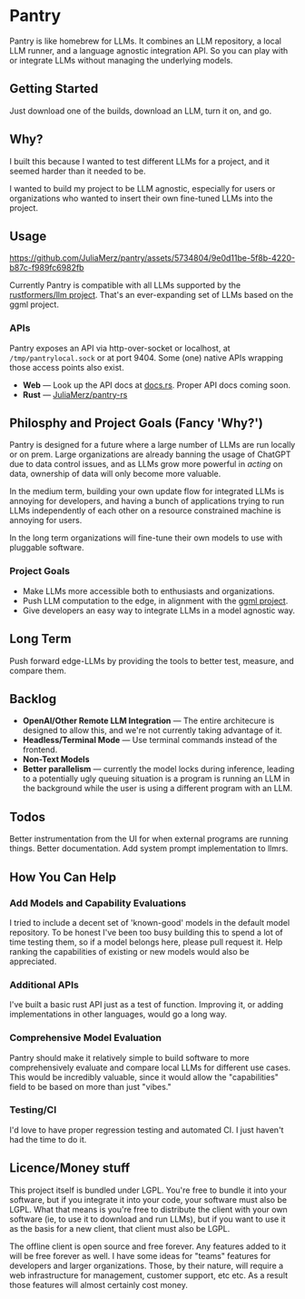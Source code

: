 # Pantry

Pantry is like homebrew for LLMs. It combines an LLM repository, a local LLM runner,
and a language agnostic integration API. So you can play with  or integrate LLMs
without managing the underlying models.

## Getting Started

Just download one of the builds, download an LLM, turn it on, and go.

## Why?

I built this because I wanted to test different LLMs for a project, and it seemed
harder than it needed to be.

I wanted to build my project to be LLM agnostic, especially for users or organizations
who wanted to insert their own fine-tuned LLMs into the project.

## Usage

https://github.com/JuliaMerz/pantry/assets/5734804/9e0d11be-5f8b-4220-b87c-f989fc6982fb

Currently Pantry is compatible with all LLMs supported by the
[rustformers/llm project](https://github.com/rustformers/llm). That's an ever-expanding
set of LLMs based on the ggml project.


### APIs
Pantry exposes an API via http-over-socket or localhost, at `/tmp/pantrylocal.sock`
or at port 9404. Some (one) native APIs wrapping those access points also exist.

- **Web** — Look up the API docs at [docs.rs](https://docs.rs/pantry-rs/latest/pantry_rs/api/struct.PantryAPI.html). Proper API docs coming soon.
- **Rust** — [JuliaMerz/pantry-rs](https://github.com/JuliaMerz/pantry-rs)

## Philosphy and Project Goals (Fancy 'Why?')

Pantry is designed for a future where a large number of LLMs are run locally or on prem. Large
organizations are already banning the usage of ChatGPT due to data control issues,
and as LLMs grow more powerful in _acting_ on data, ownership of data will only
become more valuable.

In the medium term, building your own update flow for integrated LLMs is annoying for
developers, and having a bunch of applications trying to run LLMs independently of
each other on a resource constrained machine is annoying for users.

In the long term organizations will fine-tune their own models to use with pluggable software.

### Project Goals
- Make LLMs more accessible both to enthusiasts and organizations.
- Push LLM computation to the edge, in alignment with the [ggml project](http://ggml.ai/).
- Give developers an easy way to integrate LLMs in a model agnostic way.

## Long Term
Push forward edge-LLMs by providing the tools to better test, measure, and compare them.


## Backlog
- **OpenAI/Other Remote LLM Integration** — The entire architecure is designed to allow this,
and we're not currently taking advantage of it.
- **Headless/Terminal Mode** — Use terminal commands instead of the frontend.
- **Non-Text Models**
- **Better parallelism** — currently the model locks during inference, leading to a
potentially ugly queuing situation is a program is running an LLM in the background
while the user is using a different program with an LLM.

## Todos
Better instrumentation from the UI for when external programs are running things.
Better documentation.
Add system prompt implementation to llmrs.


## How You Can Help
### Add Models and Capability Evaluations
I tried to include a decent set of 'known-good' models in the default model repository.
To be honest I've been too busy building this to spend a lot of time testing them,
so if a model belongs here, please pull request it. Help ranking the capabilities
of existing or new models would also be appreciated.

### Additional APIs
I've built a basic rust API just as a test of function. Improving it, or adding implementations
in other languages, would go a long way.

### Comprehensive Model Evaluation
Pantry should make it relatively simple to build software to more comprehensively evaluate
and compare local LLMs for different use cases. This would be incredibly valuable,
since it would allow the "capabilities" field to be based on more than just "vibes."

### Testing/CI
I'd love to have proper regression testing and automated CI. I just haven't had
the time to do it.

## Licence/Money stuff
This project itself is bundled under LGPL. You're free to bundle it into your
software, but if you integrate it into your code, your software must also be LGPL. What
that means is you're free to distribute the client with your own software (ie, to
use it to download and run LLMs), but if you want to use it as the basis for a new
client, that client must also be LGPL.

The offline client is open source and free forever. Any features added to it will be
free forever as well. I have some ideas for "teams" features for developers and
larger organizations. Those, by their nature, will require a web infrastructure
for management, customer support, etc etc. As a result those features will
almost certainly cost money.
